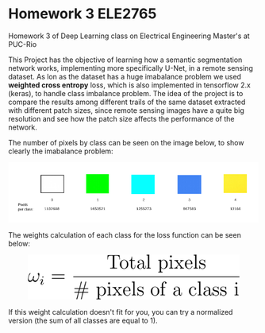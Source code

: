 # Homework 3 ELE2765
Homework 3 of Deep Learning class on Electrical Engineering Master's at PUC-Rio

This Project has the objective of learning how a semantic segmentation network works, implementing more specifically U-Net, in a remote sensing dataset. As lon as the dataset has a huge imabalance problem we used **weighted cross entropy** loss, which is also implemented in tensorflow 2.x (keras), to handle class imbalance problem. The idea of the project is to compare the results among different trails of the same dataset extracted with different patch sizes, since remote sensing images have a quite big resolution and see how the patch size affects the performance of the network.

The number of pixels by class can be seen on the image below, to show clearly the imabalance problem:

<p align="center">
  <img src="classes.png" alt="Number of pixels by class"/>
</p>

The weights calculation of each class for the loss function can be seen below:

<p align="center">
  <img width="427" height="90" src="class_weights.png" alt="Class weights for loss function"/>
</p>

If this weight calculation doesn't fit for you, you can try a normalized version (the sum of all classes are equal to 1).
